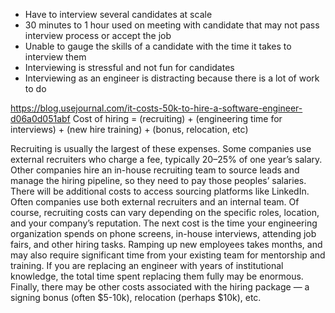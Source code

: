 - Have to interview several candidates at scale
- 30 minutes to 1 hour used on meeting with candidate that may not pass interview process or accept the job
- Unable to gauge the skills of a candidate with the time it takes to interview them
- Interviewing is stressful and not fun for candidates
- Interviewing as an engineer is distracting because there is a lot of work to do

https://blog.usejournal.com/it-costs-50k-to-hire-a-software-engineer-d06a0d051abf
Cost of hiring = (recruiting) + (engineering time for interviews) + (new hire training) + (bonus, relocation, etc)


Recruiting is usually the largest of these expenses. Some companies use external recruiters who charge a fee, typically 20–25% of one year’s salary. Other companies hire an in-house recruiting team to source leads and manage the hiring pipeline, so they need to pay those peoples’ salaries. There will be additional costs to access sourcing platforms like LinkedIn. Often companies use both external recruiters and an internal team. Of course, recruiting costs can vary depending on the specific roles, location, and your company’s reputation.
The next cost is the time your engineering organization spends on phone screens, in-house interviews, attending job fairs, and other hiring tasks.
Ramping up new employees takes months, and may also require significant time from your existing team for mentorship and training. If you are replacing an engineer with years of institutional knowledge, the total time spent replacing them fully may be enormous.
Finally, there may be other costs associated with the hiring package — a signing bonus (often $5-10k), relocation (perhaps $10k), etc.
